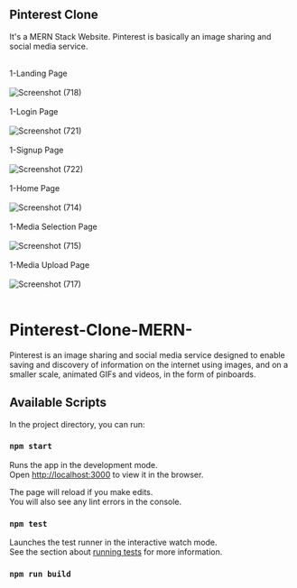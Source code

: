 <h2>Pinterest Clone</h2>
It's a MERN Stack Website. Pinterest is basically an image sharing and social media service.
</br>
</br>

1-Landing Page
</br>
</br>
![Screenshot (718)](https://user-images.githubusercontent.com/69712671/160254931-34e19b39-f90c-4ae0-a9ed-70cc8c73a527.png)
</br>
</br>
1-Login Page
</br>
</br>![Screenshot (721)](https://user-images.githubusercontent.com/69712671/160265882-86011b82-1798-42b9-8fe4-0a76c0517a90.png)
</br>
</br>
1-Signup Page
</br>
</br>
![Screenshot (722)](https://user-images.githubusercontent.com/69712671/160265886-4634b407-b289-47d9-b0f8-407019b8b3d2.png)
</br>
</br>
1-Home Page
</br>
</br>
![Screenshot (714)](https://user-images.githubusercontent.com/69712671/160254944-186a1d62-4354-4d25-9f0e-8668b3f177c0.png)
</br>
</br>
1-Media Selection Page
</br>
</br>
![Screenshot (715)](https://user-images.githubusercontent.com/69712671/160255122-2d565d27-3a9a-4928-9da2-b641f168fe7b.png)
</br>
</br>
1-Media Upload Page
</br>
</br>
![Screenshot (717)](https://user-images.githubusercontent.com/69712671/160255217-cedd2f92-9f89-4f52-9dcd-88b0aa3f02eb.png)
</br>
</br>


# Pinterest-Clone-MERN-
Pinterest is an image sharing and social media service designed to enable saving and discovery of information on the internet using images, and on a smaller scale, animated GIFs and videos, in the form of pinboards.


## Available Scripts

In the project directory, you can run:

### `npm start`

Runs the app in the development mode.<br />
Open [http://localhost:3000](http://localhost:3000) to view it in the browser.

The page will reload if you make edits.<br />
You will also see any lint errors in the console.

### `npm test`

Launches the test runner in the interactive watch mode.<br />
See the section about [running tests](https://facebook.github.io/create-react-app/docs/running-tests) for more information.

### `npm run build`
